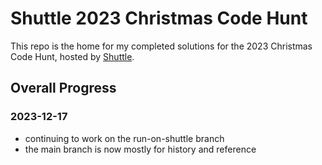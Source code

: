 # Shuttle 2023 Christmas Code Hunt

This repo is the home for my completed solutions for the 2023 Christmas Code Hunt, hosted by [Shuttle](https://shuttle.rs).

## Overall Progress

### 2023-12-17
- continuing to work on the run-on-shuttle branch
- the main branch is now mostly for history and reference


